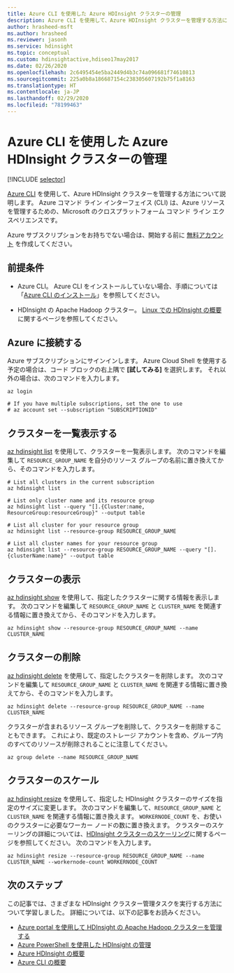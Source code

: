 ```yaml
---
title: Azure CLI を使用した Azure HDInsight クラスターの管理
description: Azure CLI を使用して、Azure HDInsight クラスターを管理する方法について説明します。 クラスターの種類には、Apache Hadoop、Spark、HBase、Storm、Kafka、Interactive Query、および ML サービスがあります。
author: hrasheed-msft
ms.author: hrasheed
ms.reviewer: jasonh
ms.service: hdinsight
ms.topic: conceptual
ms.custom: hdinsightactive,hdiseo17may2017
ms.date: 02/26/2020
ms.openlocfilehash: 2c6495454e5ba2449d4b3c74a096681f74610813
ms.sourcegitcommit: 225a0b8a186687154c238305607192b75f1a8163
ms.translationtype: HT
ms.contentlocale: ja-JP
ms.lasthandoff: 02/29/2020
ms.locfileid: "78199463"
---
```

# <a name="manage-azure-hdinsight-clusters-using-azure-cli"></a>Azure CLI を使用した Azure HDInsight クラスターの管理

[!INCLUDE [selector](../../includes/hdinsight-portal-management-selector.md)]

[Azure CLI](https://docs.microsoft.com/cli/azure/?view=azure-cli-latest) を使用して、Azure HDInsight クラスターを管理する方法について説明します。 Azure コマンド ライン インターフェイス (CLI) は、Azure リソースを管理するための、Microsoft のクロスプラットフォーム コマンド ライン エクスペリエンスです。

Azure サブスクリプションをお持ちでない場合は、開始する前に [無料アカウント](https://azure.microsoft.com/free/?WT.mc_id=A261C142F) を作成してください。

## <a name="prerequisites"></a>前提条件

* Azure CLI。 Azure CLI をインストールしていない場合、手順については「[Azure CLI のインストール](https://docs.microsoft.com/cli/azure/install-azure-cli)」を参照してください。

* HDInsight の Apache Hadoop クラスター。 [Linux での HDInsight の概要](hadoop/apache-hadoop-linux-tutorial-get-started.md)に関するページを参照してください。

## <a name="connect-to-azure"></a>Azure に接続する

Azure サブスクリプションにサインインします。 Azure Cloud Shell を使用する予定の場合は、コード ブロックの右上隅で **[試してみる]** を選択します。 それ以外の場合は、次のコマンドを入力します。

```azurecli-interactive
az login

# If you have multiple subscriptions, set the one to use
# az account set --subscription "SUBSCRIPTIONID"
```

## <a name="list-clusters"></a>クラスターを一覧表示する

[az hdinsight list](https://docs.microsoft.com/cli/azure/hdinsight?view=azure-cli-latest#az-hdinsight-list) を使用して、クラスターを一覧表示します。 次のコマンドを編集して `RESOURCE_GROUP_NAME` を自分のリソース グループの名前に置き換えてから、そのコマンドを入力します。

```azurecli-interactive
# List all clusters in the current subscription
az hdinsight list

# List only cluster name and its resource group
az hdinsight list --query "[].{Cluster:name, ResourceGroup:resourceGroup}" --output table

# List all cluster for your resource group
az hdinsight list --resource-group RESOURCE_GROUP_NAME

# List all cluster names for your resource group
az hdinsight list --resource-group RESOURCE_GROUP_NAME --query "[].{clusterName:name}" --output table
```

## <a name="show-cluster"></a>クラスターの表示

[az hdinsight show](https://docs.microsoft.com/cli/azure/hdinsight?view=azure-cli-latest#az-hdinsight-show) を使用して、指定したクラスターに関する情報を表示します。 次のコマンドを編集して `RESOURCE_GROUP_NAME` と `CLUSTER_NAME` を関連する情報に置き換えてから、そのコマンドを入力します。

```azurecli-interactive
az hdinsight show --resource-group RESOURCE_GROUP_NAME --name CLUSTER_NAME
```

## <a name="delete-clusters"></a>クラスターの削除

[az hdinsight delete](https://docs.microsoft.com/cli/azure/hdinsight?view=azure-cli-latest#az-hdinsight-delete) を使用して、指定したクラスターを削除します。 次のコマンドを編集して `RESOURCE_GROUP_NAME` と `CLUSTER_NAME` を関連する情報に置き換えてから、そのコマンドを入力します。

```azurecli-interactive
az hdinsight delete --resource-group RESOURCE_GROUP_NAME --name CLUSTER_NAME
```

クラスターが含まれるリソース グループを削除して、クラスターを削除することもできます。 これにより、既定のストレージ アカウントを含め、グループ内のすべてのリソースが削除されることに注意してください。

```azurecli-interactive
az group delete --name RESOURCE_GROUP_NAME
```

## <a name="scale-clusters"></a>クラスターのスケール

[az hdinsight resize](https://docs.microsoft.com/cli/azure/hdinsight?view=azure-cli-latest#az-hdinsight-resize) を使用して、指定した HDInsight クラスターのサイズを指定のサイズに変更します。 次のコマンドを編集して、`RESOURCE_GROUP_NAME` と `CLUSTER_NAME` を関連する情報に置き換えます。 `WORKERNODE_COUNT` を、お使いのクラスターに必要なワーカー ノードの数に置き換えます。 クラスターのスケーリングの詳細については、[HDInsight クラスターのスケーリング](./hdinsight-scaling-best-practices.md)に関するページを参照してください。 次のコマンドを入力します。

```azurecli-interactive
az hdinsight resize --resource-group RESOURCE_GROUP_NAME --name CLUSTER_NAME --workernode-count WORKERNODE_COUNT
```

## <a name="next-steps"></a>次のステップ

この記事では、さまざまな HDInsight クラスター管理タスクを実行する方法について学習しました。 詳細については、以下の記事をお読みください。

* [Azure portal を使用して HDInsight の Apache Hadoop クラスターを管理する](hdinsight-administer-use-portal-linux.md)
* [Azure PowerShell を使用した HDInsight の管理](hdinsight-administer-use-powershell.md)
* [Azure HDInsight の概要](hadoop/apache-hadoop-linux-tutorial-get-started.md)
* [Azure CLI の概要](https://docs.microsoft.com/cli/azure/get-started-with-azure-cli?view=azure-cli-latest)
